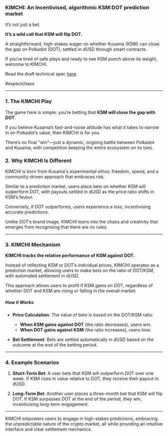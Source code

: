 ### KIMCHI: An incentivised, algorithmic KSM:DOT prediction market

It’s not just a bet.

**It’s a wild call that KSM will flip DOT.**

A straightforward, high-stakes wager on whether Kusama (KSM) can close the gap on Polkadot (DOT), settled in dUSD through smart contracts.

If you’re tired of safe plays and ready to see KSM punch above its weight, welcome to KIMCHI.

Read the draft technical spec [here](https://github.com/monsieurbulb/satellite-chains/blob/main/kabocha/Apps/KIMCHI/Draft%20technical%20spec.md).

#expectchaos

---

### 1. **The KIMCHI Play**

The game here is simple: you’re betting that **KSM will close the gap with DOT**. 

If you believe Kusama’s fast-and-loose attitude has what it takes to narrow in on Polkadot’s value, then KIMCHI is for you. 

There’s no final "win"—just a dynamic, ongoing battle between Polkadot and Kusama, with competition keeping the entire ecosystem on its toes.

### 2. **Why KIMCHI Is Different**

KIMCHI is born from Kusama's experimental ethos: freedom, speed, and a community-driven approach that embraces risk.

Similar to a prediction market, users place bets on whether KSM will outperform DOT, with payouts settled in dUSD as the price ratio shifts in KSM’s favour.

Conversely, if DOT outperforms, users experience a loss, incentivising accurate predictions.

Unlike DOT’s brand image, KIMCHI leans into the chaos and creativity that emerges from recognising that there are no rules.

---

### 3. **KIMCHI Mechanism**

**KIMCHI tracks the relative performance of KSM against DOT.**

Instead of reflecting KSM or DOT’s individual prices, KIMCHI operates as a prediction market, allowing users to make bets on the ratio of DOT/KSM, with automated settlement in dUSD.

This approach allows users to profit if KSM gains on DOT, regardless of whether DOT and KSM are rising or falling in the overall market.

##### How it Works

- **Price Calculation**: The value of bets is based on the DOT/KSM ratio:
  
  - **When KSM gains against DOT** (the ratio decreases), users win.
  - **When DOT gains against KSM** (the ratio increases), users lose.
 
- **Bet Settlement**: Bets are settled automatically in dUSD based on the outcome at the end of the betting period.

---

### 4. **Example Scenarios**

1. **Short-Term Bet**: A user bets that KSM will outperform DOT over one week. If KSM rises in value relative to DOT, they receive their payout in dUSD.
   
2. **Long-Term Bet**: Another user places a three-month bet that KSM will flip DOT. If KSM surpasses DOT at the end of the period, they win, incentivising long-term engagement.

---

KIMCHI empowers users to engage in high-stakes predictions, embracing the unpredictable nature of the crypto market, all while providing an intuitive interface and clear settlement mechanics.
